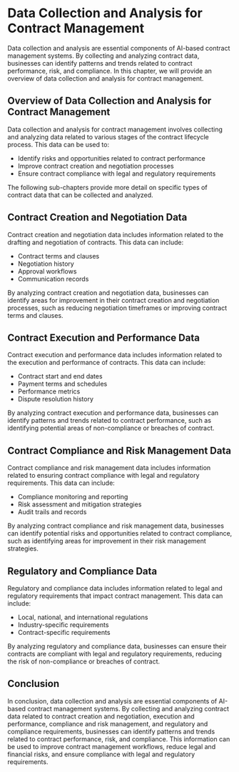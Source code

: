 Data Collection and Analysis for Contract Management
=============================================================

Data collection and analysis are essential components of AI-based contract management systems. By collecting and analyzing contract data, businesses can identify patterns and trends related to contract performance, risk, and compliance. In this chapter, we will provide an overview of data collection and analysis for contract management.

Overview of Data Collection and Analysis for Contract Management
----------------------------------------------------------------

Data collection and analysis for contract management involves collecting and analyzing data related to various stages of the contract lifecycle process. This data can be used to:

* Identify risks and opportunities related to contract performance
* Improve contract creation and negotiation processes
* Ensure contract compliance with legal and regulatory requirements

The following sub-chapters provide more detail on specific types of contract data that can be collected and analyzed.

Contract Creation and Negotiation Data
--------------------------------------

Contract creation and negotiation data includes information related to the drafting and negotiation of contracts. This data can include:

* Contract terms and clauses
* Negotiation history
* Approval workflows
* Communication records

By analyzing contract creation and negotiation data, businesses can identify areas for improvement in their contract creation and negotiation processes, such as reducing negotiation timeframes or improving contract terms and clauses.

Contract Execution and Performance Data
---------------------------------------

Contract execution and performance data includes information related to the execution and performance of contracts. This data can include:

* Contract start and end dates
* Payment terms and schedules
* Performance metrics
* Dispute resolution history

By analyzing contract execution and performance data, businesses can identify patterns and trends related to contract performance, such as identifying potential areas of non-compliance or breaches of contract.

Contract Compliance and Risk Management Data
--------------------------------------------

Contract compliance and risk management data includes information related to ensuring contract compliance with legal and regulatory requirements. This data can include:

* Compliance monitoring and reporting
* Risk assessment and mitigation strategies
* Audit trails and records

By analyzing contract compliance and risk management data, businesses can identify potential risks and opportunities related to contract compliance, such as identifying areas for improvement in their risk management strategies.

Regulatory and Compliance Data
------------------------------

Regulatory and compliance data includes information related to legal and regulatory requirements that impact contract management. This data can include:

* Local, national, and international regulations
* Industry-specific requirements
* Contract-specific requirements

By analyzing regulatory and compliance data, businesses can ensure their contracts are compliant with legal and regulatory requirements, reducing the risk of non-compliance or breaches of contract.

Conclusion
----------

In conclusion, data collection and analysis are essential components of AI-based contract management systems. By collecting and analyzing contract data related to contract creation and negotiation, execution and performance, compliance and risk management, and regulatory and compliance requirements, businesses can identify patterns and trends related to contract performance, risk, and compliance. This information can be used to improve contract management workflows, reduce legal and financial risks, and ensure compliance with legal and regulatory requirements.
